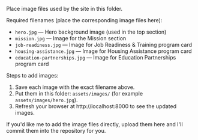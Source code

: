 Place image files used by the site in this folder.

Required filenames (place the corresponding image files here):

- `hero.jpg` — Hero background image (used in the top section)
- `mission.jpg` — Image for the Mission section
- `job-readiness.jpg` — Image for Job Readiness & Training program card
- `housing-assistance.jpg` — Image for Housing Assistance program card
- `education-partnerships.jpg` — Image for Education Partnerships program card

Steps to add images:
1. Save each image with the exact filename above.
2. Put them in this folder: `assets/images/` (for example `assets/images/hero.jpg`).
3. Refresh your browser at http://localhost:8000 to see the updated images.

If you'd like me to add the image files directly, upload them here and I'll commit them into the repository for you.